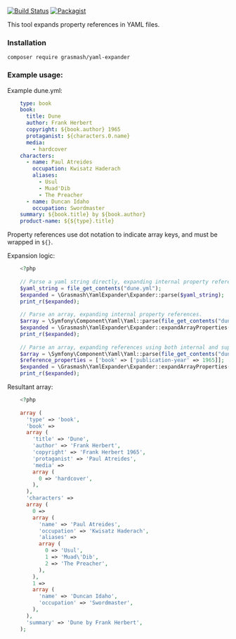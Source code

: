 [![Build Status](https://travis-ci.org/grasmash/yaml-cli.svg?branch=master)](https://travis-ci.org/grasmash/yaml-cli) [![Packagist](https://img.shields.io/packagist/v/grasmash/yaml-cli.svg)](https://packagist.org/packages/grasmash/yaml-cli)

This tool expands property references in YAML files.

### Installation

    composer require grasmash/yaml-expander

### Example usage:

Example dune.yml:

```yaml
    type: book
    book:
      title: Dune
      author: Frank Herbert
      copyright: ${book.author} 1965
      protaganist: ${characters.0.name}
      media:
        - hardcover
    characters:
      - name: Paul Atreides
        occupation: Kwisatz Haderach
        aliases:
          - Usul
          - Muad'Dib
          - The Preacher
      - name: Duncan Idaho
        occupation: Swordmaster
    summary: ${book.title} by ${book.author}
    product-name: ${${type}.title}
```

Property references use dot notation to indicate array keys, and must be wrapped in `${}`.

Expansion logic:

```php
    <?php
    
    // Parse a yaml string directly, expanding internal property references.
    $yaml_string = file_get_contents("dune.yml");
    $expanded = \Grasmash\YamlExpander\Expander::parse($yaml_string);
    print_r($expanded);
    
    // Parse an array, expanding internal property references.
    $array = \Symfony\Component\Yaml\Yaml::parse(file_get_contents("dune.yml"));
    $expanded = \Grasmash\YamlExpander\Expander::expandArrayProperties($array);
    print_r($expanded);
    
    // Parse an array, expanding references using both internal and supplementary values.
    $array = \Symfony\Component\Yaml\Yaml::parse(file_get_contents("dune.yml"));
    $reference_properties = ['book' => ['publication-year' => 1965]];
    $expanded = \Grasmash\YamlExpander\Expander::expandArrayProperties($array, $reference_properties);
    print_r($expanded);
````
    
Resultant array:

```php
    <?php
    
    array (
      'type' => 'book',
      'book' => 
      array (
        'title' => 'Dune',
        'author' => 'Frank Herbert',
        'copyright' => 'Frank Herbert 1965',
        'protaganist' => 'Paul Atreides',
        'media' => 
        array (
          0 => 'hardcover',
        ),
      ),
      'characters' => 
      array (
        0 => 
        array (
          'name' => 'Paul Atreides',
          'occupation' => 'Kwisatz Haderach',
          'aliases' => 
          array (
            0 => 'Usul',
            1 => 'Muad\'Dib',
            2 => 'The Preacher',
          ),
        ),
        1 => 
        array (
          'name' => 'Duncan Idaho',
          'occupation' => 'Swordmaster',
        ),
      ),
      'summary' => 'Dune by Frank Herbert',
    );
```
